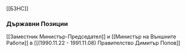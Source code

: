 [[БЗНС]]

### Държавни Позиции
[[Заместник Министър-Председател]] и [[Министър на Външните Работи]] в [[(1990.11.22 - 1991.11.08) Правителство Димитър Попов]]
